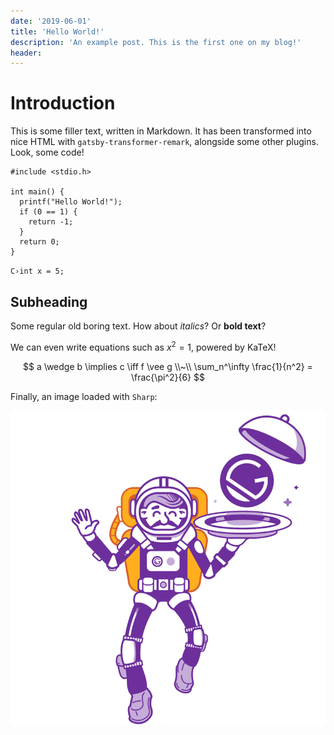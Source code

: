 ```yaml
---
date: '2019-06-01'
title: 'Hello World!'
description: 'An example post. This is the first one on my blog!'
header:
---
```


# Introduction

This is some filler text, written in Markdown. It has been transformed into nice HTML with `gatsby-transformer-remark`, alongside some other plugins. Look, some code!

```C{numberLines: true}
#include <stdio.h>

int main() {
  printf("Hello World!");
  if (0 == 1) {
    return -1;
  }
  return 0;
}
```

`C›int x = 5;`

## Subheading

Some regular old boring text. How about _italics_? Or **bold text**?

We can even write equations such as $x^2 = 1$, powered by KaTeX!

$$
a \wedge b \implies c \iff f \vee g \\~\\
\sum_n^\infty \frac{1}{n^2} = \frac{\pi^2}{6}
$$

Finally, an image loaded with `Sharp`:

![Example Picture](gatsby-astronaut.png)
